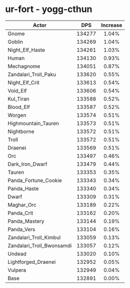 # ur-fort - yogg-cthun
| Actor | DPS | Increase |
|---|:---:|:---:|
|Gnome|134277|1.04%|
|Goblin|134269|1.04%|
|Night_Elf_Haste|134261|1.03%|
|Human|134130|0.93%|
|Mechagnome|134051|0.87%|
|Zandalari_Troll_Paku|133620|0.55%|
|Night_Elf_Crit|133613|0.54%|
|Void_Elf|133606|0.54%|
|Kul_Tiran|133588|0.52%|
|Blood_Elf|133587|0.52%|
|Worgen|133574|0.51%|
|Highmountain_Tauren|133573|0.51%|
|Nightborne|133572|0.51%|
|Troll|133572|0.51%|
|Draenei|133569|0.51%|
|Orc|133497|0.46%|
|Dark_Iron_Dwarf|133479|0.44%|
|Tauren|133353|0.35%|
|Panda_Fortune_Cookie|133343|0.34%|
|Panda_Haste|133340|0.34%|
|Dwarf|133309|0.31%|
|Maghar_Orc|133189|0.22%|
|Panda_Crit|133162|0.20%|
|Panda_Mastery|133144|0.19%|
|Panda_Vers|133104|0.16%|
|Zandalari_Troll_Kimbul|133059|0.13%|
|Zandalari_Troll_Bwonsamdi|133057|0.12%|
|Undead|133020|0.10%|
|Lightforged_Draenei|132952|0.05%|
|Vulpera|132949|0.04%|
|Base|132891|0.00%|
